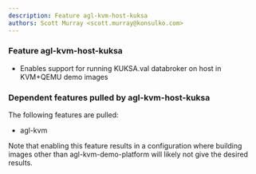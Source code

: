 ```yaml
---
description: Feature agl-kvm-host-kuksa
authors: Scott Murray <scott.murray@konsulko.com>
---
```


### Feature agl-kvm-host-kuksa

* Enables support for running KUKSA.val databroker on host in KVM+QEMU demo images

### Dependent features pulled by agl-kvm-host-kuksa

The following features are pulled:

* agl-kvm

Note that enabling this feature results in a configuration where building images
other than agl-kvm-demo-platform will likely not give the desired results.

